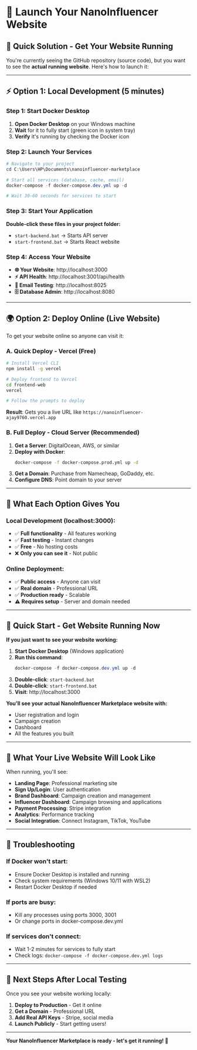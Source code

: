# 🚀 Launch Your NanoInfluencer Website

## 🎯 **Quick Solution - Get Your Website Running**

You're currently seeing the GitHub repository (source code), but you want to see the **actual running website**. Here's how to launch it:

---

## ⚡ **Option 1: Local Development (5 minutes)**

### **Step 1: Start Docker Desktop**
1. **Open Docker Desktop** on your Windows machine
2. **Wait** for it to fully start (green icon in system tray)
3. **Verify** it's running by checking the Docker icon

### **Step 2: Launch Your Services**
```powershell
# Navigate to your project
cd C:\Users\HP\Documents\nanoinfluencer-marketplace

# Start all services (database, cache, email)
docker-compose -f docker-compose.dev.yml up -d

# Wait 30-60 seconds for services to start
```

### **Step 3: Start Your Application**
**Double-click these files in your project folder:**
- `start-backend.bat` → Starts API server
- `start-frontend.bat` → Starts React website

### **Step 4: Access Your Website**
- **🌐 Your Website**: http://localhost:3000
- **⚡ API Health**: http://localhost:3001/api/health
- **📧 Email Testing**: http://localhost:8025
- **🗄️ Database Admin**: http://localhost:8080

---

## 🌍 **Option 2: Deploy Online (Live Website)**

To get your website online so anyone can visit it:

### **A. Quick Deploy - Vercel (Free)**
```bash
# Install Vercel CLI
npm install -g vercel

# Deploy frontend to Vercel
cd frontend-web
vercel

# Follow the prompts to deploy
```
**Result**: Gets you a live URL like `https://nanoinfluencer-ajay9760.vercel.app`

### **B. Full Deploy - Cloud Server (Recommended)**
1. **Get a Server**: DigitalOcean, AWS, or similar
2. **Deploy with Docker**: 
   ```bash
   docker-compose -f docker-compose.prod.yml up -d
   ```
3. **Get a Domain**: Purchase from Namecheap, GoDaddy, etc.
4. **Configure DNS**: Point domain to your server

---

## 🎯 **What Each Option Gives You**

### **Local Development (localhost:3000):**
- ✅ **Full functionality** - All features working
- ✅ **Fast testing** - Instant changes
- ✅ **Free** - No hosting costs
- ❌ **Only you can see it** - Not public

### **Online Deployment:**
- ✅ **Public access** - Anyone can visit
- ✅ **Real domain** - Professional URL
- ✅ **Production ready** - Scalable
- ⚠️ **Requires setup** - Server and domain needed

---

## 🚀 **Quick Start - Get Website Running Now**

**If you just want to see your website working:**

1. **Start Docker Desktop** (Windows application)
2. **Run this command**:
   ```powershell
   docker-compose -f docker-compose.dev.yml up -d
   ```
3. **Double-click**: `start-backend.bat`
4. **Double-click**: `start-frontend.bat`
5. **Visit**: http://localhost:3000

**You'll see your actual NanoInfluencer Marketplace website with:**
- User registration and login
- Campaign creation
- Dashboard
- All the features you built

---

## 🌟 **What Your Live Website Will Look Like**

When running, you'll see:
- **Landing Page**: Professional marketing site
- **Sign Up/Login**: User authentication 
- **Brand Dashboard**: Campaign creation and management
- **Influencer Dashboard**: Campaign browsing and applications
- **Payment Processing**: Stripe integration
- **Analytics**: Performance tracking
- **Social Integration**: Connect Instagram, TikTok, YouTube

---

## 🔧 **Troubleshooting**

### **If Docker won't start:**
- Ensure Docker Desktop is installed and running
- Check system requirements (Windows 10/11 with WSL2)
- Restart Docker Desktop if needed

### **If ports are busy:**
- Kill any processes using ports 3000, 3001
- Or change ports in docker-compose.dev.yml

### **If services don't connect:**
- Wait 1-2 minutes for services to fully start
- Check logs: `docker-compose -f docker-compose.dev.yml logs`

---

## 🎉 **Next Steps After Local Testing**

Once you see your website working locally:

1. **Deploy to Production** - Get it online
2. **Get a Domain** - Professional URL
3. **Add Real API Keys** - Stripe, social media
4. **Launch Publicly** - Start getting users!

---

**Your NanoInfluencer Marketplace is ready - let's get it running! 🚀**